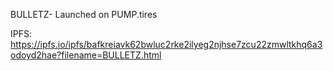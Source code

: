 BULLETZ- Launched on PUMP.tires

IPFS: https://ipfs.io/ipfs/bafkreiavk62bwluc2rke2ilyeg2njhse7zcu22zmwltkhq6a3odoyd2hae?filename=BULLETZ.html 
